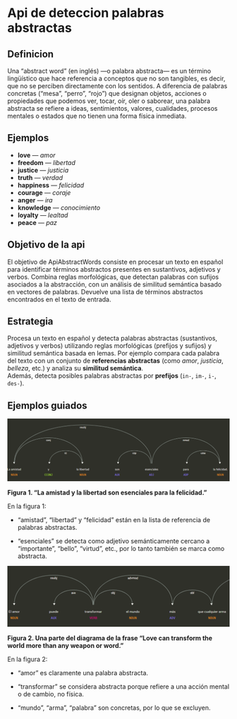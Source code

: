 # Api de deteccion palabras abstractas
## Definicion
Una “abstract word” (en inglés) —o palabra abstracta— es un término lingüístico que hace referencia a conceptos que no son tangibles, es decir, que no se perciben directamente con los sentidos. A diferencia de palabras concretas (“mesa”, “perro”, “rojo”) que designan objetos, acciones o propiedades que podemos ver, tocar, oír, oler o saborear, una palabra abstracta se refiere a ideas, sentimientos, valores, cualidades, procesos mentales o estados que no tienen una forma física inmediata.

## Ejemplos
- **love** — *amor*  
- **freedom** — *libertad*  
- **justice** — *justicia*  
- **truth** — *verdad*  
- **happiness** — *felicidad*  
- **courage** — *coraje*  
- **anger** — *ira*  
- **knowledge** — *conocimiento*  
- **loyalty** — *lealtad*  
- **peace** — *paz*  

## Objetivo de la api
El objetivo de ApiAbstractWords consiste en procesar un texto en español para identificar términos abstractos presentes en sustantivos, adjetivos y verbos. Combina reglas morfológicas, que detectan palabras con sufijos asociados a la abstracción, con un análisis de similitud semántica basado en vectores de palabras. Devuelve una lista de términos abstractos encontrados en el texto de entrada.

## Estrategia
Procesa un texto en español y detecta palabras abstractas (sustantivos, adjetivos y verbos) utilizando reglas morfológicas (prefijos y sufijos) y similitud semántica basada en lemas. Por ejemplo compara cada palabra del texto con un conjunto de **referencias abstractas** (como *amor*, *justicia*, *belleza*, etc.) y analiza su **similitud semántica**.  
Además, detecta posibles palabras abstractas por **prefijos** (`in-`, `im-`, `i-`, `des-`).

## Ejemplos guiados

![Figura 1:  “La amistad y la libertad son esenciales para la felicidad.”](imagen1.png)


**Figura 1.  “La amistad y la libertad son esenciales para la felicidad.”**  

En la figura 1:
- “amistad”, “libertad” y “felicidad” están en la lista de referencia de palabras abstractas.

- “esenciales” se detecta como adjetivo semánticamente cercano a “importante”, “bello”, “virtud”, etc., por lo tanto también se marca como abstracta.

![Figura 2:  Una parte de “Love can transform the world more than any weapon or word.”](imagen2.png)


**Figura 2. Una parte del diagrama de la frase “Love can transform the world more than any weapon or word.”**  

En la figura 2:
- “amor” es claramente una palabra abstracta.

- “transformar” se considera abstracta porque refiere a una acción mental o de cambio, no física.

- “mundo”, “arma”, “palabra” son concretas, por lo que se excluyen.


